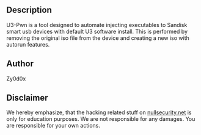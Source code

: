 Description
-----------
U3-Pwn is a tool designed to automate injecting executables to Sandisk smart usb
devices with default U3 software install. This is performed by removing the
original iso file from the device and creating a new iso with autorun features.

Author
------
Zy0d0x

Disclaimer
----------
We hereby emphasize, that the hacking related stuff on
[nullsecurity.net](http://nullsecurity.net) is only for education purposes.
We are not responsible for any damages. You are responsible for your own
actions.
